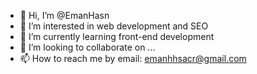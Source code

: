 - 👋 Hi, I’m @EmanHasn
- 👀 I’m interested in web development and SEO
- 🌱 I’m currently learning front-end development
- 💞️ I’m looking to collaborate on ...
- 📫 How to reach me by email: emanhhsacr@gmail.com

<!---
EmanHasn/EmanHasn is a ✨ special ✨ repository because its `README.md` (this file) appears on your GitHub profile.
You can click the Preview link to take a look at your changes.
--->
